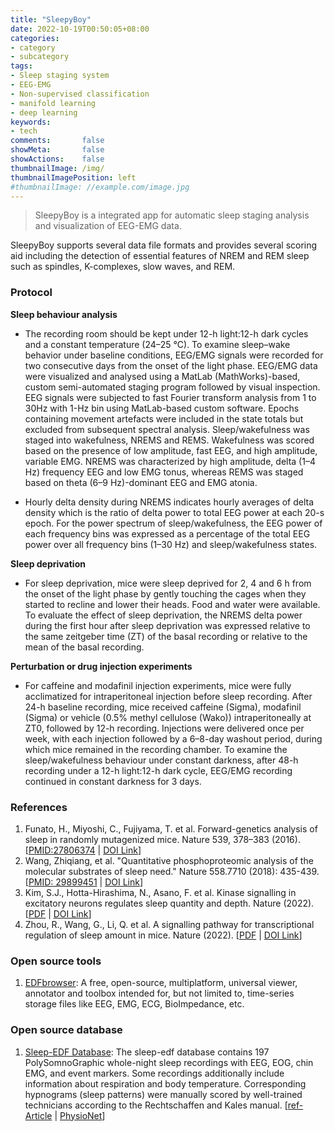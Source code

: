 ```yaml
---
title: "SleepyBoy"
date: 2022-10-19T00:50:05+08:00
categories:
- category
- subcategory
tags:
- Sleep staging system
- EEG-EMG
- Non-supervised classification
- manifold learning
- deep learning
keywords:
- tech
comments:       false
showMeta:       false
showActions:    false
thumbnailImage: /img/
thumbnailImagePosition: left
#thumbnailImage: //example.com/image.jpg
---
```


> SleepyBoy is a integrated app for automatic sleep staging analysis and visualization of EEG-EMG data.

<!--more-->


SleepyBoy supports several data file formats and provides several scoring aid including the detection of essential features of NREM and REM sleep such as spindles, K-complexes, slow waves, and REM.





### Protocol
**Sleep behaviour analysis**
- The recording room should be kept under 12-h light:12-h dark cycles and a constant temperature (24–25 °C). To examine sleep–wake behavior under baseline conditions, EEG/EMG signals were recorded for two consecutive days from the onset of the light phase. EEG/EMG data were visualized and analysed using a MatLab (MathWorks)-based, custom semi-automated staging program followed by visual inspection. EEG signals were subjected to fast Fourier transform analysis from 1 to 30Hz with 1-Hz bin using MatLab-based custom software. Epochs containing movement artefacts were included in the state totals but excluded from subsequent spectral analysis. Sleep/wakefulness was staged into wakefulness, NREMS and REMS. Wakefulness was scored based on the presence of low amplitude, fast EEG, and high amplitude, variable EMG. NREMS was characterized by high amplitude, delta (1–4 Hz) frequency EEG and low EMG tonus, whereas REMS was staged based on theta (6–9 Hz)-dominant EEG and EMG atonia.

- Hourly delta density during NREMS indicates hourly averages of delta density which is the ratio of delta power to total EEG power at each 20-s epoch. For the power spectrum of sleep/wakefulness, the EEG power of each frequency bins was expressed as a percentage of the total EEG power over all frequency bins (1–30 Hz) and sleep/wakefulness states. 


**Sleep deprivation**
- For sleep deprivation, mice were sleep deprived for 2, 4 and 6 h from the onset of the light phase by gently touching the cages when they started to recline and lower their heads. Food and water were available. To evaluate the effect of sleep deprivation, the NREMS delta power during the first hour after sleep deprivation was expressed relative to the same zeitgeber time (ZT) of the basal recording or relative to the mean of the basal recording. 


**Perturbation or drug injection experiments**
- For caffeine and modafinil injection experiments, mice were fully acclimatized for intraperitoneal injection before sleep recording. After 24-h baseline recording, mice received caffeine (Sigma), modafinil (Sigma) or vehicle (0.5% methyl cellulose (Wako)) intraperitoneally at ZT0, followed by 12-h recording. Injections were delivered once per week, with each injection followed by a 6–8-day washout period, during which mice remained in the recording chamber. To examine the sleep/wakefulness behaviour under constant darkness, after 48-h recording under a 12-h light:12-h dark cycle, EEG/EMG recording continued in constant darkness for 3 days.



### References
1. Funato, H., Miyoshi, C., Fujiyama, T. et al. Forward-genetics analysis of sleep in randomly mutagenized mice. Nature 539, 378–383 (2016). [[PMID:27806374](https://pubmed.ncbi.nlm.nih.gov/27806374/) | [DOI Link](https://doi.org/10.1038/nature20142)]
2. Wang, Zhiqiang, et al. "Quantitative phosphoproteomic analysis of the molecular substrates of sleep need." Nature 558.7710 (2018): 435-439. [[PMID: 29899451](https://pubmed.ncbi.nlm.nih.gov/29899451/) | [DOI Link](https://doi.org/10.1038/s41586-018-0218-8)]
3. Kim, S.J., Hotta-Hirashima, N., Asano, F. et al. Kinase signalling in excitatory neurons regulates sleep quantity and depth. Nature (2022). [[PDF](https://pkueducn-my.sharepoint.com/:b:/g/personal/lijun0705_pku_edu_cn/EYxHbshfJAhOvb7bxm0O8NsBqNe3wLQTj0ccwiV-09YEiA?e=nK3BKb) | [DOI Link](https://doi.org/10.1038/s41586-022-05450-1)]
4. Zhou, R., Wang, G., Li, Q. et al. A signalling pathway for transcriptional regulation of sleep amount in mice. Nature (2022). [[PDF](https://pkueducn-my.sharepoint.com/:b:/g/personal/lijun0705_pku_edu_cn/EcbUCC_QItFPnCVBm6SVGKgBtBvjuqRbkxLRIlX_Ae-6AA?e=DrQ8t1) | [DOI Link](https://doi.org/10.1038/s41586-022-05510-6)]


### Open source tools
1. [EDFbrowser](https://www.teuniz.net/edfbrowser/): A free, open-source, multiplatform, universal viewer, annotator and toolbox intended for, but not limited to, time-series storage files like EEG, EMG, ECG, BioImpedance, etc.


### Open source database
1. [Sleep-EDF Database](https://physionet.org/content/sleep-edfx/1.0.0/): 
The sleep-edf database contains 197 PolySomnoGraphic whole-night sleep recordings with EEG, EOG, chin EMG, and event markers. Some recordings additionally include information about respiration and body temperature. Corresponding hypnograms (sleep patterns) were manually scored by well-trained technicians according to the Rechtschaffen and Kales manual. [[ref-Article](https://www.doi.org/10.1109/10.867928) | [PhysioNet](https://physionet.org/content/sleep-edfx/1.0.0/)]

